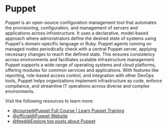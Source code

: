 # Puppet

Puppet is an open-source configuration management tool that automates the provisioning, configuration, and management of servers and applications across infrastructure. It uses a declarative, model-based approach where administrators define the desired state of systems using Puppet's domain-specific language or Ruby. Puppet agents running on managed nodes periodically check with a central Puppet server, applying necessary changes to reach the defined state. This ensures consistency across environments and facilitates scalable infrastructure management. Puppet supports a wide range of operating systems and cloud platforms, offering modules for common services and applications. With features like reporting, role-based access control, and integration with other DevOps tools, Puppet helps organizations implement infrastructure as code, enforce compliance, and streamline IT operations across diverse and complex environments.

Visit the following resources to learn more:

- [@course@Puppet Full Course | Learn Puppet Training](https://www.youtube.com/watch?v=Ns_tRKD20c4)
- [@official@Puppet Website](https://puppet.com/)
- [@feed@Explore top posts about Puppet](https://app.daily.dev/tags/puppet?ref=roadmapsh)